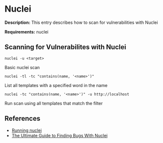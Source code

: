 # Nuclei

**Description:** This entry describes how to scan for vulnerabilities with Nuclei

**Requirements:** nuclei

## Scanning for Vulnerabilites with Nuclei

```
nuclei -u <target>
```

Basic nuclei scan

```
nuclei -tl -tc "contains(name, '<name>')"
```

List all templates with a specified word in the name

```
nuclei -tc "contains(name, '<name>')" -u http://localhost
```

Run scan using all templates that match the filter
  
## References
* [Running nuclei](https://nuclei.projectdiscovery.io/nuclei/get-started/#running-nuclei)
* [The Ultimate Guide to Finding Bugs With Nuclei](https://blog.projectdiscovery.io/ultimate-nuclei-guide/)
